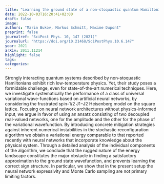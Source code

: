 ```yaml
---
title: "Learning the ground state of a non-stoquastic quantum Hamiltonian in a rugged neural network landscape"
date: 2022-10-03T16:20:41+02:00
draft: false
image: 
authors: "Marin Bukov, Markus Schmitt, Maxime Dupont"
preprint: false
journalref: "SciPost Phys. 10, 147 (2021)"
journalurl: "https://doi.org/10.21468/SciPostPhys.10.6.147"
year: 2021
arXiv: 2011.11214
highlight: false
tags:
categories:
---
```


Strongly interacting quantum systems described by non-stoquastic Hamiltonians exhibit rich low-temperature physics. Yet, their study poses a formidable challenge, even for state-of-the-art numerical techniques. Here, we investigate systematically the performance of a class of universal variational wave-functions based on artificial neural networks, by considering the frustrated spin-1/2 J1−J2 Heisenberg model on the square lattice. Focusing on neural network architectures without physics-informed input, we argue in favor of using an ansatz consisting of two decoupled real-valued networks, one for the amplitude and the other for the phase of the variational wavefunction. By introducing concrete mitigation strategies against inherent numerical instabilities in the stochastic reconfiguration algorithm we obtain a variational energy comparable to that reported recently with neural networks that incorporate knowledge about the physical system. Through a detailed analysis of the individual components of the algorithm, we conclude that the rugged nature of the energy landscape constitutes the major obstacle in finding a satisfactory approximation to the ground state wavefunction, and prevents learning the correct sign structure. In particular, we show that in the present setup the neural network expressivity and Monte Carlo sampling are not primary limiting factors.